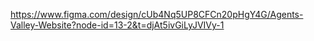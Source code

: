 https://www.figma.com/design/cUb4Nq5UP8CFCn20pHgY4G/Agents-Valley-Website?node-id=13-2&t=djAt5ivGiLyJVIVy-1

